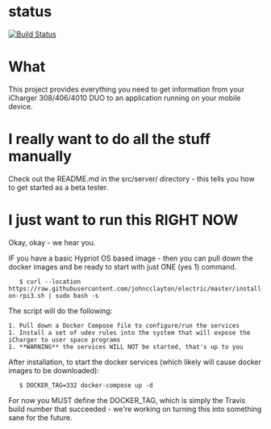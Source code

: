 # status
[![Build Status](https://travis-ci.org/johncclayton/electric.svg?branch=master)](https://travis-ci.org/johncclayton/electric)

# What
This project provides everything you need to get information from your iCharger 308/406/4010 DUO to an application
running on your mobile device.  

# I really want to do all the stuff manually
Check out the README.md in the src/server/ directory - this tells you how to get started as a beta tester.

# I just want to run this RIGHT NOW
Okay, okay - we hear you.  

IF you have a basic Hypriot OS based image - then you can pull down the docker images and be ready to start with
just ONE (yes 1) command.

       $ curl --location https://raw.githubusercontent.com/johncclayton/electric/master/install-on-rpi3.sh | sudo bash -s
       
The script will do the following:

    1. Pull down a Docker Compose file to configure/run the services
    1. Install a set of udev rules into the system that will expose the iCharger to user space programs
    1. **WARNING** the services WILL NOT be started, that's up to you
    
After installation, to start the docker services (which likely will cause docker images to be downloaded):

       $ DOCKER_TAG=332 docker-compose up -d
       
For now you MUST define the DOCKER_TAG, which is simply the Travis build number that succeeded - we're working on turning this into something sane for the future.       
 
